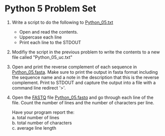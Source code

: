 Python 5 Problem Set
===================

1. Write a script to do the following to [Python_05.txt](https://github.com/srobb1/pfb2017/blob/master/files/Python_05.txt)
   - Open and read the contents.  
   - Uppercase each line
   - Print each line to the STDOUT


2. Modifiy the script in the previous problem to write the contents to a new file called "Python_05_uc.txt"


3. Open and print the reverse complement of each sequence in [Python_05.fasta](https://github.com/srobb1/pfb2017/blob/master/files/Python_05.fasta). Make sure to print the output in fasta format including the sequence name and a note in the description that this is the reverse complement. Print to STDOUT and capture the output into a file with a command line redirect '>'.

4. Open the [FASTQ](https://en.wikipedia.org/wiki/FASTQ_format) file [Python_05.fastq](https://github.com/srobb1/pfb2017/blob/master/files/Python_05.fastq) and go through each line of the file. Count the number of lines and the number of characters per line.
 
    Have your program report the:  
         a. total number of lines  
         b. total number of characters  
         c. average line length   



